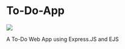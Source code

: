 # To-Do-App

![](https://user-images.githubusercontent.com/62159014/87618082-a0921d80-c721-11ea-97d8-5148132b7c65.png)

A To-Do Web App using Express.JS and EJS
